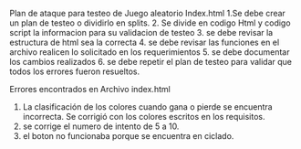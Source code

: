 Plan de ataque para testeo de Juego aleatorio Index.html
1.Se debe crear un plan de testeo o dividirlo en splits.
2. Se divide en codigo Html y codigo script la informacion para su validacion de testeo
3. se debe revisar la estructura de html sea la correcta
4. se debe revisar las funciones en el archivo realicen lo solicitado en los requerimientos
5. se debe documentar los cambios realizados
6. se debe repetir el plan de testeo para validar que todos los errores fueron resueltos.




Errores encontrados en Archivo index.html

1.	La clasificación de los colores cuando gana o pierde se encuentra incorrecta. Se corrigió con los colores escritos en los requisitos.
2.	se corrige el numero de intento de 5 a 10.
3. el boton no funcionaba porque se encuentra en ciclado.
